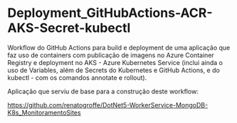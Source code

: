 # Deployment_GitHubActions-ACR-AKS-Secret-kubectl
Workflow do GitHub Actions para build e deployment de uma aplicação que faz uso de containers com publicação de imagens no Azure Container Registry e deployment no AKS - Azure Kubernetes Service (inclui ainda o uso de Variables, além de Secrets do Kubernetes e GitHub Actions, e do kubectl - com os comandos annotate e rollout).

Aplicação que serviu de base para a construção deste workflow:

https://github.com/renatogroffe/DotNet5-WorkerService-MongoDB-K8s_MonitoramentoSites
